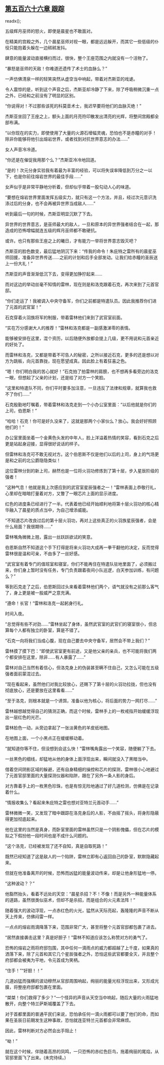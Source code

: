 ## [第五百六十六章 跟踪](https://www.xxbiquge.com/11_11222/8959106.html)
readx();

  五级辉月巫师的怒火，即使是晨星也不敢面对。

  在精美的宫殿之外，几个晨星巫师对视一眼，都是远远躲开，而其它一些低级的仆役只能抱着头躲在一边秫秫发抖。

  肆意的能量波动直接横扫而过，很快，整个王座范围之内就没有一个活物了。

  “暴怒是巫师的天敌！你难道还遗传了术士的血脉么？”

  一声仿佛清泉一样的轻笑突然从虚空当中响起，带着对杰斯亚的戏谑。

  令人震惊的是，听到这个声音之后，杰斯亚却冷静了下来，除了呼吸稍微沉重一点之外，已经和之前没有了明显的区别。

  “你说得对！不过那些该死的科莫音术士，我迟早要将他们的血脉灭绝！”

  杰斯亚坐回了王座之上，额头上面的月亮符印散发出清亮的光辉，将整间宫殿都全部布满。

  “以你现在的实力，即使使用了大量的火源石增幅灵魂，恐怕也不是赤瞳的对手！除非你能够将他引出熔岩世界，或者找到对抗世界意志的办法……”

  女人声音冷冷道。

  “你还是在催促我用那个么？”杰斯亚冷冷地回道。

  “是的！次元分身实验我有着最为丰富的经验，可以将失误率降低到万分之一以下，也是你前往熔岩世界的最佳手段……”

  女声似乎是非常平静地分析着，但却似乎带着一股勾动人心的味道。

  “要想在熔岩世界里面发挥五级实力，就只有这一个方法，并且，经过次元意识洗涤过后的分身，也不会再被异世界当成敌人……”

  听到最后一句的时候，杰斯亚明显沉默了下去。

  异世界的世界意志，是巫师最大的敌人，一旦和原本的异世界强者结合在一起，那造成的恐怖增幅就连五级的辉月巫师都不敢硬抗。

  或许。也只有那些王座之上的曦日，才有能力一举将世界意志毁灭吧？

  杰斯亚的脸色数变，最后猛地阴沉下来：“传我的命令！朱庇特之雷所有的晨星巫师回援，准备异世界传送……之前的计划和后手全部发动。让我们给赤瞳的圣辰送上一份大礼！”

  杰斯亚的声音渐渐低沉下去，变得更加狰狞起来……

  而对这边的举动丝毫不知情的雷林，现在则是和洛克跟着石克，再次来到了元首官邸。

  “你们走运了！我被调入中央守备军，你们之前都是特遣队员。因此我推荐你们进了元首的武官室！”

  石克穿着火羽族将军的制服，带着雷林他们来到了武官室前面。

  “实在万分感谢大人的推荐！”雷林和洛克都是一副感激涕零的表情。

  能够被安排在这里，混个资历，以后随便外放都会提上几级，更不用说和元首亲近的好处了。

  而雷林和洛克，又都是带着不可告人的秘密，之所以接近石克，更多的还是想以对方为跳板，向元首靠拢，现在愿望成真。因此脸上有着狂喜之色。

  “嗯！你们明白我的苦心就好！”石克拍了拍雷林的肩膀，也不想再多看旁边的洛克一眼，但想起了父亲的计划，还是给了对方一个笑脸。

  “这里和特遣队不同，你们平时要多加注意，一旦违反了法律和规章，就算我也救不了你们……”

  石克殷勤地叮嘱着，带着雷林和洛克走到一个小办公室里面：“以后他就是你们的上司，伯恩斯！”

  “哈哈！石克！你可是好久没来了，这就是那两个小家伙么？放心。我会好好照顾他们的！”

  办公室里面坐着一个金黄色头发的中年人，脸上洋溢着热情的笑容，看到石克之后更是站起身迎接，显得很好说话的样子。

  但雷林和洛克可不敢无视对方。这个伯恩斯不仅是他们以后的上司，身上的气场更是和之前的北公爵隐隐类似！

  这位雷林分到的新上司，赫然也是一位将火羽功修炼到了第十层，步入星辰阶级的强者！

  “这种气息！他就是我上次感应到的武官室星辰强者之一！”雷林表面上恭敬行礼，心里却在暗暗打量着对方，又瞥了一眼芯片上面的显示进度。

  红色的进度条已经进行了一半。代表着他已经开始顺利地将第十层火羽功的核心精华融入了晨星的质点当中，为自己增添威能。

  “不知道芯片改良过后的第十层火羽功，再对上这些真正的火羽族星辰强者，会是什么局面？我很期待……”

  雷林嘴角微微上翘，露出一丝跃跃欲试的笑意。

  伯恩斯自然不知道这个手下打得是将来火羽功大成再一拳干翻他的决定，反而觉得雷林很是温和可亲，不由多了一丝好感。

  “武官室有着专门的值班室和寝室，你们不能再住在特遣队驻地里面了，必须搬过来，你们身上暂时没有任务，专门负责跟着夜间小队巡逻，白天参加训练，有问题么？”

  等到石克走了之后，伯恩斯回过头来看着雷林他们两个，语气就没有之前那么客气了，身上更是被一股威严之意充满。

  “遵命！长官！”雷林和洛克一起躬身行礼。

  时间入夜。

  “总觉得有些不对劲……”雷林坐起了身体，虽然武官室的武官们的寝室很小，但总算每个人都有独立的卧室，算是不错了。

  “石克一向将我们当成心腹，现在自己要去中央守备军，居然会不带上我们？”

  雷林摸了摸下巴：“即使武官室更有前途，又是他父亲的亲兵，也不可能将我们两个都安排在这里，除非……有人暴露了……”

  雷林对自己当然有着信心，但洛克身上的伪装甚至瞒不住自己，又怎么可能在五级强者面前蒙混过去。

  “现在看起来，虽然他们对我比较放心，还赐下了第十层的火羽功拉拢，但也没有彻底放心，还是要放在这里看看……”

  “至于洛克，则根本就是一个诱饵，准备以他为核心，将后面的势力一网打尽……”

  雷林越想越觉得自己的猜测正确，而这个时候，雷林手上的一枚戒指开始缓缓浮现出一层红色的光芒。

  雷林脸色一动，从旁边拿起了一张淡黄色的羊皮纸地图。

  在地图上面，一个小黑点正在缓缓移动着。

  “就知道你等不住，但没想到会这么快！”雷林嘴角露出一个笑容，随便躺了下去。

  一丝黑色的细线，却猛地从他的身体上面浮现出来，瞬间就没入了黑暗当中。

  借着空间阴影区域的躲避，还有自身精细的操控和芯片的探测，雷林很小心地避过了元首官邸里面的大量探测仪器和陷阱，跟在了另外一条人影的身后。

  对方靠着手上的一枚黑色珍珠，也是有惊无险地通过了好几道检测，仿佛是在记录着什么。

  “情报收集么？看起来朱庇特之雷也想对亚特兰元首动手……”

  雷林微微一笑，又发现了暗中跟踪在洛克身后的人影，不由摇了摇头，将身形隐蔽得更加彻底起来。

  他在这里的当然是真身，而卧室里面的雷林虽然只是一个阴影傀儡，但在芯片的模拟之下假扮他一段时间也是不成什么问题的。

  “这个洛克，已经被发现了还不自知，真是自取死路！”

  既然已经知道了这是敌人的一个陷阱，雷林立即有心返回自己的卧室，默默隐藏起来。

  但就在他准备离开的时候，恐怖而凶猛的能量波动传来，却是让他身形猛地一停。

  “这种波动？？”

  他豁然抬头，看着不远处的天空：“晨星杀招？不！不像！而是另外一种能量体系的道路，虽然很类似巫术，但却不是杀招，而是组合的火元素法阵！”

  随着强大的波动浮现，一点赤红色的火光，猛然从天际亮起，轰隆隆的声音不断从天上传来，仿佛闷雷一样。

  一点点的熔岩雨滴降落下来，范围非常广大，甚至将整个元首官邸都包裹了进去。

  “居然直接袭击这里？真是好胆子！”雷林不知道应该怎么称赞对方的勇气了。

  恐怖的熔岩之雨将府邸包围，其中任何一滴雨点的威力都超越了上千度，如果真的洒落下来，除了元首和其它几个星辰强者之外，恐怕这些武官都要全灭，并且整个府邸都会被夷为平地，令元首成为笑柄。

  “住手！”“好胆！！”

  几道凶猛而强横的波动穆然从官邸周围响起，绚丽的能量光柱浮现出来，又形成光膜，将整座府邸都包裹在里面。

  “桀桀！你们救得了多少？”一个怪异的声音从天空当中响起，随后大量的火雨猛地散开，向整个特兰萨斯城覆盖了下去。

  对于首都里面的普通平民们来说，恐怕承任何一滴火雨都可以要了他们的命，而如果在圣辰日前期发生这种事故，恐怕就连亚特兰元首都会非常麻烦。

  因此，雷林判断对方必然会出手阻止！

  “呦！”

  就在这个时候，伴随着高昂的凤鸣，一只恐怖的赤红色巨鸟，拖着绚丽的尾焰，从官邸里面飞了出来。(未完待续。)
